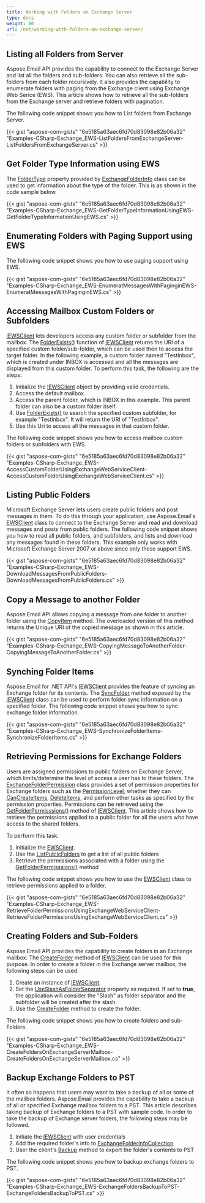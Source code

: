 ```yaml
---
title: Working with Folders on Exchange Server
type: docs
weight: 80
url: /net/working-with-folders-on-exchange-server/
---
```



## **Listing all Folders from Server**
Aspose.Email API provides the capability to connect to the Exchange Server and list all the folders and sub-folders. You can also retrieve all the sub-folders from each folder recursively. It also provides the capability to enumerate folders with paging from the Exchange client using Exchange Web Serice (EWS). This article shows how to retrieve all the sub-folders from the Exchange server and retrieve folders with pagination.

The following code snippet shows you how to List folders from Exchange Server.



{{< gist "aspose-com-gists" "6e5185a63aec6fd70d83098e82b06a32" "Examples-CSharp-Exchange_EWS-ListFoldersFromExchangeServer-ListFoldersFromExchangeServer.cs" >}}
## **Get Folder Type Information using EWS**
The [FolderType](https://reference.aspose.com/email/net/aspose.email.clients.exchange/exchangefolderinfo/properties/foldertype) property provided by [ExchangeFolderInfo](https://reference.aspose.com/email/net/aspose.email.clients.exchange/exchangefolderinfo) class can be used to get information about the type of the folder. This is as shown in the code sample below.

{{< gist "aspose-com-gists" "6e5185a63aec6fd70d83098e82b06a32" "Examples-CSharp-Exchange_EWS-GetFolderTypeInformationUsingEWS-GetFolderTypeInformationUsingEWS.cs" >}}
## **Enumerating Folders with Paging Support using EWS**
The following code snippet shows you how to use paging support using EWS.



{{< gist "aspose-com-gists" "6e5185a63aec6fd70d83098e82b06a32" "Examples-CSharp-Exchange_EWS-EnumeratMessagesWithPaginginEWS-EnumeratMessagesWithPaginginEWS.cs" >}}
## **Accessing Mailbox Custom Folders or Subfolders**
[IEWSClient](https://reference.aspose.com/email/net/aspose.email.clients.exchange.webservice/iewsclient) lets developers access any custom folder or subfolder from the mailbox. The [FolderExists()](https://reference.aspose.com/email/net/aspose.email.clients.exchange.webservice/iewsclient/methods/folderexists/index) function of [IEWSClient](https://reference.aspose.com/email/net/aspose.email.clients.exchange.webservice/iewsclient) returns the URI of a specified custom folder/sub-folder, which can be used then to access the target folder. In the following example, a custom folder named "TestInbox", which is created under INBOX is accessed and all the messages are displayed from this custom folder. To perform this task, the following are the steps:

1. Initialize the [IEWSClient](https://reference.aspose.com/email/net/aspose.email.clients.exchange.webservice/iewsclient) object by providing valid credentials.
1. Access the default mailbox.
1. Access the parent folder, which is INBOX in this example. This parent folder can also be a custom folder itself.
1. Use [FolderExists()](https://reference.aspose.com/email/net/aspose.email.clients.exchange.webservice/iewsclient/methods/folderexists/index) to search the specified custom subfolder, for example "TestInbox". It will return the URI of "TestInbox".
1. Use this Uri to access all the messages in that custom folder.

The following code snippet shows you how to access mailbox custom folders or subfolders with EWS.



{{< gist "aspose-com-gists" "6e5185a63aec6fd70d83098e82b06a32" "Examples-CSharp-Exchange_EWS-AccessCustomFolderUsingExchangeWebServiceClient-AccessCustomFolderUsingExchangeWebServiceClient.cs" >}}
## **Listing Public Folders**
Microsoft Exchange Server lets users create public folders and post messages in them. To do this through your application, use Aspose.Email's [EWSClient](https://reference.aspose.com/email/net/aspose.email.clients.exchange.webservice/ewsclient) class to connect to the Exchange Server and read and download messages and posts from public folders. The following code snippet shows you how to read all public folders, and subfolders, and lists and download any messages found in these folders. This example only works with Microsoft Exchange Server 2007 or above since only these support EWS.



{{< gist "aspose-com-gists" "6e5185a63aec6fd70d83098e82b06a32" "Examples-CSharp-Exchange_EWS-DownloadMessagesFromPublicFolders-DownloadMessagesFromPublicFolders.cs" >}}
## **Copy a Message to another Folder**
Aspose.Email API allows copying a message from one folder to another folder using the [CopyItem](https://reference.aspose.com/email/net/aspose.email.clients.exchange.webservice/iewsclient/methods/copyitem) method. The overloaded version of this method returns the Unique URI of the copied message as shown in this article.



{{< gist "aspose-com-gists" "6e5185a63aec6fd70d83098e82b06a32" "Examples-CSharp-Exchange_EWS-CopyingMessageToAnotherFolder-CopyingMessageToAnotherFolder.cs" >}}
## **Synching Folder Items**
Aspose.Email for .NET API's [IEWSClient](https://reference.aspose.com/email/net/aspose.email.clients.exchange.webservice/iewsclient) provides the feature of syncing an Exchange folder for its contents. The [SyncFolder](https://reference.aspose.com/email/net/aspose.email.clients.exchange.webservice/iewsclient/methods/syncfolder/index) method exposed by the [IEWSClient](https://reference.aspose.com/email/net/aspose.email.clients.exchange.webservice/iewsclient) class can be used to perform folder sync information on a specified folder. The following code snippet shows you how to sync exchange folder information.



{{< gist "aspose-com-gists" "6e5185a63aec6fd70d83098e82b06a32" "Examples-CSharp-Exchange_EWS-SynchronizeFolderItems-SynchronizeFolderItems.cs" >}}
## **Retrieving Permissions for Exchange Folders**
Users are assigned permissions to public folders on Exchange Server, which limits/determine the level of access a user has to these folders. The [ExchangeFolderPermission](https://reference.aspose.com/email/net/aspose.email.clients.exchange/exchangefolderpermission) class provides a set of permission properties for Exchange folders such as the [PermissionLevel](https://reference.aspose.com/email/net/aspose.email.clients.exchange/exchangefolderpermission/properties/permissionlevel), whether they can [CanCreateItems](https://reference.aspose.com/email/net/aspose.email.clients.exchange/exchangebasepermission/properties/cancreateitems), [DeleteItems](https://reference.aspose.com/email/net/aspose.email.clients.exchange/exchangebasepermission/properties/deleteitems), and perform other tasks as specified by the permission properties. Permissions can be retrieved using the [GetFolderPermisssions()](https://reference.aspose.com/email/net/aspose.email.clients.exchange.webservice/iewsclient/methods/getfolderpermissions) method of [IEWSClient](https://reference.aspose.com/email/net/aspose.email.clients.exchange.webservice/iewsclient). This article shows how to retrieve the permissions applied to a public folder for all the users who have access to the shared folders.

To perform this task:

1. Initialize the [EWSClient](https://reference.aspose.com/email/net/aspose.email.clients.exchange.webservice/ewsclient).
1. Use the [ListPublicFolders](https://reference.aspose.com/email/net/aspose.email.clients.exchange.webservice/iewsclient/methods/listpublicfolders) to get a list of all public folders
1. Retrieve the permissions associated with a folder using the [GetFolderPermisssions()](https://reference.aspose.com/email/net/aspose.email.clients.exchange.webservice/iewsclient/methods/getfolderpermissions) method

The following code snippet shows you how to use the [EWSClient](https://reference.aspose.com/email/net/aspose.email.clients.exchange.webservice/ewsclient) class to retrieve permissions applied to a folder.



{{< gist "aspose-com-gists" "6e5185a63aec6fd70d83098e82b06a32" "Examples-CSharp-Exchange_EWS-RetrieveFolderPermissionsUsingExchangeWebServiceClient-RetrieveFolderPermissionsUsingExchangeWebServiceClient.cs" >}}
## **Creating Folders and Sub-Folders**
Aspose.Email API provides the capability to create folders in an Exchange mailbox. The [CreateFolder](https://reference.aspose.com/email/net/aspose.email.clients.exchange.webservice/iewsclient/methods/createfolder/index) method of [IEWSClient](https://reference.aspose.com/email/net/aspose.email.clients.exchange.webservice/iewsclient) can be used for this purpose. In order to create a folder in the Exchange server mailbox, the following steps can be used.

1. Create an instance of [IEWSClient](https://reference.aspose.com/email/net/aspose.email.clients.exchange.webservice/iewsclient).
1. Set the [UseSlashAsFolderSeparator](https://reference.aspose.com/email/net/aspose.email.clients.exchange.webservice/iewsclient/properties/useslashasfolderseparator) property as required. If set to **true**, the application will consider the "Slash" as folder separator and the subfolder will be created after the slash.
1. Use the [CreateFolder](https://reference.aspose.com/email/net/aspose.email.clients.exchange.webservice/iewsclient/methods/createfolder/index) method to create the folder.

The following code snippet shows you how to create folders and sub-Folders.



{{< gist "aspose-com-gists" "6e5185a63aec6fd70d83098e82b06a32" "Examples-CSharp-Exchange_EWS-CreateFoldersOnExchangeServerMailbox-CreateFoldersOnExchangeServerMailbox.cs" >}}
## **Backup Exchange Folders to PST**
It often so happens that users may want to take a backup of all or some of the mailbox folders. Aspose.Email provides the capability to take a backup of all or specified Exchange mailbox folders to a PST. This article describes taking backup of Exchange folders to a PST with sample code. In order to take the backup of Exchange server folders, the following steps may be followed.

1. Initiate the [IEWSClient](https://reference.aspose.com/email/net/aspose.email.clients.exchange.webservice/iewsclient) with user credentials
1. Add the required folder's info to [ExchangeFolderInfoCollection](https://reference.aspose.com/email/net/aspose.email.clients.exchange/exchangefolderinfocollection)
1. User the client's [Backup](https://reference.aspose.com/email/net/aspose.email.clients.exchange.webservice/iewsclient/methods/backup/index) method to export the folder's contents to PST

The following code snippet shows you how to backup exchange folders to PST.



{{< gist "aspose-com-gists" "6e5185a63aec6fd70d83098e82b06a32" "Examples-CSharp-Exchange_EWS-ExchangeFoldersBackupToPST-ExchangeFoldersBackupToPST.cs" >}}
